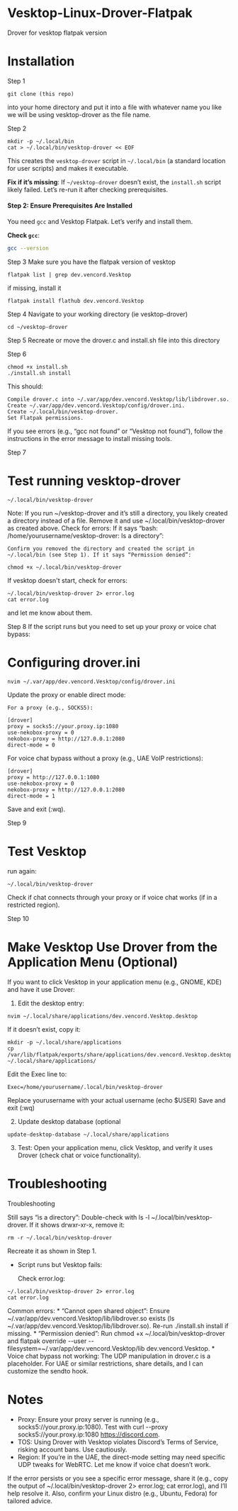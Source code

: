 # Vesktop-Linux-Drover-Flatpak
Drover for vesktop flatpak version

# Installation
Step 1
```
git clone (this repo)
```
into your home directory and put it into a file with whatever name you like we will be using vesktop-drover as the file name.

Step 2
```
mkdir -p ~/.local/bin
cat > ~/.local/bin/vesktop-drover << EOF
```
This creates the `vesktop-drover` script in `~/.local/bin` (a standard location for user scripts) and makes it executable.

 **Fix if it’s missing**:
If `~/vesktop-drover` doesn’t exist, the `install.sh` script likely failed. Let’s re-run it after checking prerequisites.

#### Step 2: Ensure Prerequisites Are Installed
You need `gcc` and Vesktop Flatpak. Let’s verify and install them.

 **Check `gcc`**:
```bash
gcc --version
```

Step 3
Make sure you have the flatpak version of vesktop
```
flatpak list | grep dev.vencord.Vesktop
```
if missing, install it
```
flatpak install flathub dev.vencord.Vesktop
```

Step 4
Navigate to your working directory (ie vesktop-drover)
```
cd ~/vesktop-drover
```

Step 5
Recreate or move the drover.c and install.sh file into this directory

Step 6
```
chmod +x install.sh
./install.sh install
```
This should:

    Compile drover.c into ~/.var/app/dev.vencord.Vesktop/lib/libdrover.so.
    Create ~/.var/app/dev.vencord.Vesktop/config/drover.ini.
    Create ~/.local/bin/vesktop-drover.
    Set Flatpak permissions.
If you see errors (e.g., “gcc not found” or “Vesktop not found”), follow the instructions in the error message to install missing tools.

Step 7
# Test running vesktop-drover
```
~/.local/bin/vesktop-drover
```
Note: If you run ~/vesktop-drover and it’s still a directory, you likely created a directory instead of a file. Remove it and use ~/.local/bin/vesktop-drover as created above.
Check for errors: If it says “bash: /home/yourusername/vesktop-drover: Is a directory”:

    Confirm you removed the directory and created the script in ~/.local/bin (see Step 1). If it says “Permission denied”:
```
chmod +x ~/.local/bin/vesktop-drover
```
If vesktop doesn't start, check for errors:
```
~/.local/bin/vesktop-drover 2> error.log
cat error.log
```
and let me know about them.

Step 8
If the script runs but you need to set up your proxy or voice chat bypass:
# Configuring drover.ini
```
nvim ~/.var/app/dev.vencord.Vesktop/config/drover.ini
```
Update the proxy or enable direct mode:

    For a proxy (e.g., SOCKS5):
```
[drover]
proxy = socks5://your.proxy.ip:1080
use-nekobox-proxy = 0
nekobox-proxy = http://127.0.0.1:2080
direct-mode = 0
```
For voice chat bypass without a proxy (e.g., UAE VoIP restrictions):

```
[drover]
proxy = http://127.0.0.1:1080
use-nekobox-proxy = 0
nekobox-proxy = http://127.0.0.1:2080
direct-mode = 1
```
Save and exit (:wq).

Step 9
# Test Vesktop
run again:
```
~/.local/bin/vesktop-drover
```
Check if chat connects through your proxy or if voice chat works (if in a restricted region).

Step 10
# Make Vesktop Use Drover from the Application Menu (Optional)
If you want to click Vesktop in your application menu (e.g., GNOME, KDE) and have it use Drover:

1. Edit the desktop entry:
```
nvim ~/.local/share/applications/dev.vencord.Vesktop.desktop
```
If it doesn’t exist, copy it:
```
mkdir -p ~/.local/share/applications
cp /var/lib/flatpak/exports/share/applications/dev.vencord.Vesktop.desktop ~/.local/share/applications/
```
Edit the Exec line to:
```
Exec=/home/yourusername/.local/bin/vesktop-drover
```
Replace yourusername with your actual username (echo $USER) Save and exit (:wq)

2. Update desktop database (optional
```
update-desktop-database ~/.local/share/applications
```
3. Test: Open your application menu, click Vesktop, and verify it uses Drover (check chat or voice functionality).

# Troubleshooting
Troubleshooting

Still says “is a directory”:
    Double-check with ls -l ~/.local/bin/vesktop-drover. If it shows drwxr-xr-x, remove it:
```
rm -r ~/.local/bin/vesktop-drover
```
Recreate it as shown in Step 1.

* Script runs but Vesktop fails:

    Check error.log:
```
~/.local/bin/vesktop-drover 2> error.log
cat error.log
```
  
  Common errors:
      * “Cannot open shared object”: Ensure ~/.var/app/dev.vencord.Vesktop/lib/libdrover.so exists (ls ~/.var/app/dev.vencord.Vesktop/lib/libdrover.so). Re-run ./install.sh install if missing.
      *  “Permission denied”: Run chmod +x ~/.local/bin/vesktop-drover and flatpak override --user --filesystem=~/.var/app/dev.vencord.Vesktop/lib dev.vencord.Vesktop.
      *    Voice chat bypass not working: The UDP manipulation in drover.c is a placeholder. For UAE or similar restrictions, share details, and I can customize the sendto hook.

# Notes

* Proxy: Ensure your proxy server is running (e.g., socks5://your.proxy.ip:1080). Test with curl --proxy socks5://your.proxy.ip:1080 https://discord.com.
* TOS: Using Drover with Vesktop violates Discord’s Terms of Service, risking account bans. Use cautiously.
* Region: If you’re in the UAE, the direct-mode setting may need specific UDP tweaks for WebRTC. Let me know if voice chat doesn’t work.

If the error persists or you see a specific error message, share it (e.g., copy the output of ~/.local/bin/vesktop-drover 2> error.log; cat error.log), and I’ll help resolve it. Also, confirm your Linux distro (e.g., Ubuntu, Fedora) for tailored advice.
